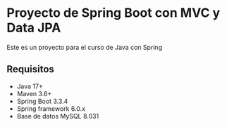 # Proyecto de Spring Boot con MVC y Data JPA 

Este es un proyecto para el curso de Java con Spring

## Requisitos

- Java 17+
- Maven 3.6+
- Spring Boot 3.3.4
- Spring framework 6.0.x
- Base de datos MySQL 8.031